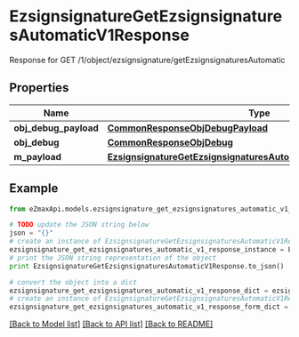 # EzsignsignatureGetEzsignsignaturesAutomaticV1Response

Response for GET /1/object/ezsignsignature/getEzsignsignaturesAutomatic

## Properties

Name | Type | Description | Notes
------------ | ------------- | ------------- | -------------
**obj_debug_payload** | [**CommonResponseObjDebugPayload**](CommonResponseObjDebugPayload.md) |  | 
**obj_debug** | [**CommonResponseObjDebug**](CommonResponseObjDebug.md) |  | [optional] 
**m_payload** | [**EzsignsignatureGetEzsignsignaturesAutomaticV1ResponseMPayload**](EzsignsignatureGetEzsignsignaturesAutomaticV1ResponseMPayload.md) |  | 

## Example

```python
from eZmaxApi.models.ezsignsignature_get_ezsignsignatures_automatic_v1_response import EzsignsignatureGetEzsignsignaturesAutomaticV1Response

# TODO update the JSON string below
json = "{}"
# create an instance of EzsignsignatureGetEzsignsignaturesAutomaticV1Response from a JSON string
ezsignsignature_get_ezsignsignatures_automatic_v1_response_instance = EzsignsignatureGetEzsignsignaturesAutomaticV1Response.from_json(json)
# print the JSON string representation of the object
print EzsignsignatureGetEzsignsignaturesAutomaticV1Response.to_json()

# convert the object into a dict
ezsignsignature_get_ezsignsignatures_automatic_v1_response_dict = ezsignsignature_get_ezsignsignatures_automatic_v1_response_instance.to_dict()
# create an instance of EzsignsignatureGetEzsignsignaturesAutomaticV1Response from a dict
ezsignsignature_get_ezsignsignatures_automatic_v1_response_form_dict = ezsignsignature_get_ezsignsignatures_automatic_v1_response.from_dict(ezsignsignature_get_ezsignsignatures_automatic_v1_response_dict)
```
[[Back to Model list]](../README.md#documentation-for-models) [[Back to API list]](../README.md#documentation-for-api-endpoints) [[Back to README]](../README.md)


